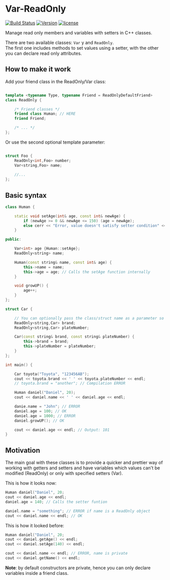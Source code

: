 # Var-ReadOnly

[![Build Status](https://travis-ci.org/illescasDaniel/ReadOnly.svg?branch=master)](https://travis-ci.org/illescasDaniel/ReadOnly)
[![Version](https://img.shields.io/badge/release-v2.1-green.svg)](https://github.com/illescasDaniel/ReadOnly/releases)
[![license](https://img.shields.io/github/license/mashape/apistatus.svg?maxAge=2592000)](https://github.com/illescasDaniel/ReadOnly/blob/master/LICENCE)  

Manage read only members and variables with setters in C++ classes.

There are two available classes: `Var` y and `ReadOnly`.  
The first one includes methods to set values using a setter, with the other you can declare read only attributes.

How to make it work
--------
Add your friend class in the ReadOnly/Var class:  
```C++

template <typename Type, typename Friend = ReadOnlyDefaultFriend>
class ReadOnly {

	/* Friend classes */
	friend class Human; // HERE
	friend Friend;

	/* ... */
};
```

Or use the second optional template parameter:
```C++

struct Foo {
	ReadOnly<int,Foo> number;
	Var<string,Foo> name;
	
	//...
};
```

Basic syntax
--------
```C++
class Human {

	static void setAge(int& age, const int& newAge) {
		if (newAge >= 0 && newAge <= 150) (age = newAge);
		else cerr << "Error, value doesn't satisfy setter condition" << endl;
	}

public:

	Var<int> age {Human::setAge};
	ReadOnly<string> name;

	Human(const string& name, const int& age) {
		this->name = name;
		this->age = age; // Calls the setAge function internally
	}

	void growUP() {
		age++;
	}
};

struct Car {

	// You can optionally pass the class/struct name as a parameter so you don't need to manually friend the class
	ReadOnly<string,Car> brand; 
	ReadOnly<string,Car> plateNumber;

	Car(const string& brand, const string& plateNumber) {
		this->brand = brand;
		this->plateNumber = plateNumber;
	}
};

int main() {

	Car toyota("Toyota", "123456AB");
	cout << toyota.brand << ' ' << toyota.plateNumber << endl;
	// toyota.brand = "another"; // Compilation ERROR

	Human daniel("Daniel", 20);
	cout << daniel.name << ' ' << daniel.age << endl;

	danie.name = "John"; // ERROR
	daniel.age = 100; // OK
	daniel.age = 1000; // ERROR
	daniel.growUP(); // OK

	cout << daniel.age << endl; // Output: 101
}

```

Motivation
--------
The main goal with these classes is to provide a quicker and prettier way of working with getters and setters and have variables which values can't be modified (ReadOnly) or only with specified setters (Var).

This is how it looks now:

```C++
Human daniel("Daniel", 20;  
cout << daniel.age << endl;  
daniel.age = 140; // Calls the setter funtion

daniel.name = "something"; // ERROR if name is a ReadOnly object
cout << daniel.name << endl; // OK
```  

This is how it looked before:

```C++
Human daniel("Daniel", 20; 
cout << daniel.getAge() << endl; 
cout << daniel.setAge(140) << endl;

cout << daniel.name << endl; // ERROR, name is private
cout << daniel.getName() << endl;
``` 

**Note**: by default constructors are private, hence you can only declare variables inside a friend class.  
